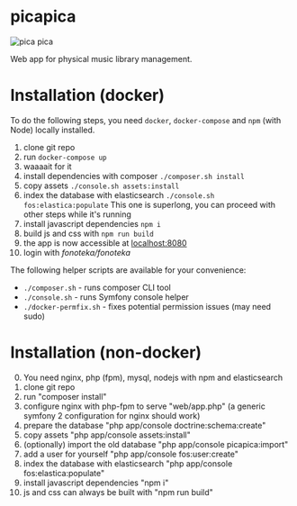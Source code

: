 picapica
========
![pica pica](https://cloud.githubusercontent.com/assets/1853648/9977848/fd3e30f6-5f15-11e5-9bef-e4276942e4ca.png)

Web app for physical music library management.

# Installation (docker)
To do the following steps, you need `docker`, `docker-compose` and `npm` (with Node) locally installed.

1. clone git repo
2. run `docker-compose up`
3. waaaait for it
4. install dependencies with composer `./composer.sh install`
5. copy assets `./console.sh assets:install`
6. index the database with elasticsearch `./console.sh fos:elastica:populate`
  This one is superlong, you can proceed with other steps while it's running
7. install javascript dependencies `npm i`
8. build js and css with `npm run build`
9. the app is now accessible at [localhost:8080](http://localhost:8080)
10. login with *fonoteka/fonoteka*


The following helper scripts are available for your convenience:
- `./composer.sh` - runs composer CLI tool
- `./console.sh` - runs Symfony console helper
- `./docker-permfix.sh` - fixes potential permission issues (may need sudo)


# Installation (non-docker)

0. You need nginx, php (fpm), mysql, nodejs with npm and elasticsearch
1. clone git repo
2. run "composer install"
3. configure nginx with php-fpm to serve "web/app.php" (a generic symfony 2 configuration for nginx should work)
4. prepare the database "php app/console doctrine:schema:create"
5. copy assets "php app/console assets:install"
6. (optionally) import the old database "php app/console picapica:import"
7. add a user for yourself "php app/console fos:user:create"
8. index the database with elasticsearch "php app/console fos:elastica:populate"
9. install javascript dependencies "npm i"
10. js and css can always be built with "npm run build"
